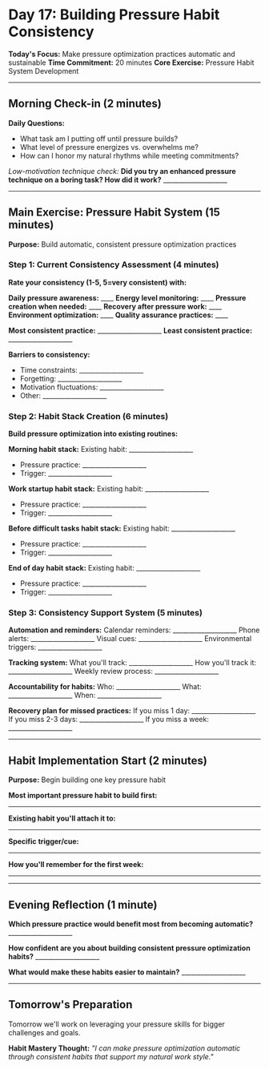 # Day 17: Building Pressure Habit Consistency

**Today's Focus:** Make pressure optimization practices automatic and sustainable
**Time Commitment:** 20 minutes
**Core Exercise:** Pressure Habit System Development

---

## Morning Check-in (2 minutes)

**Daily Questions:**
- What task am I putting off until pressure builds?
- What level of pressure energizes vs. overwhelms me?
- How can I honor my natural rhythms while meeting commitments?

*Low-motivation technique check:*
**Did you try an enhanced pressure technique on a boring task? How did it work?** ____________________

---

## Main Exercise: Pressure Habit System (15 minutes)

**Purpose:** Build automatic, consistent pressure optimization practices

### Step 1: Current Consistency Assessment (4 minutes)

**Rate your consistency (1-5, 5=very consistent) with:**

**Daily pressure awareness:** ____
**Energy level monitoring:** ____
**Pressure creation when needed:** ____
**Recovery after pressure work:** ____
**Environment optimization:** ____
**Quality assurance practices:** ____

**Most consistent practice:** ____________________
**Least consistent practice:** ____________________

**Barriers to consistency:**
- Time constraints: ____________________
- Forgetting: ____________________
- Motivation fluctuations: ____________________
- Other: ____________________

### Step 2: Habit Stack Creation (6 minutes)

**Build pressure optimization into existing routines:**

**Morning habit stack:**
Existing habit: ____________________
+ Pressure practice: ____________________
+ Trigger: ____________________

**Work startup habit stack:**
Existing habit: ____________________
+ Pressure practice: ____________________
+ Trigger: ____________________

**Before difficult tasks habit stack:**
Existing habit: ____________________
+ Pressure practice: ____________________
+ Trigger: ____________________

**End of day habit stack:**
Existing habit: ____________________
+ Pressure practice: ____________________
+ Trigger: ____________________

### Step 3: Consistency Support System (5 minutes)

**Automation and reminders:**
Calendar reminders: ____________________
Phone alerts: ____________________
Visual cues: ____________________
Environmental triggers: ____________________

**Tracking system:**
What you'll track: ____________________
How you'll track it: ____________________
Weekly review process: ____________________

**Accountability for habits:**
Who: ____________________
What: ____________________
When: ____________________

**Recovery plan for missed practices:**
If you miss 1 day: ____________________
If you miss 2-3 days: ____________________
If you miss a week: ____________________

---

## Habit Implementation Start (2 minutes)

**Purpose:** Begin building one key pressure habit

**Most important pressure habit to build first:**
____________________

**Existing habit you'll attach it to:**
____________________

**Specific trigger/cue:**
____________________

**How you'll remember for the first week:**
____________________

---

## Evening Reflection (1 minute)

**Which pressure practice would benefit most from becoming automatic?** ____________________

**How confident are you about building consistent pressure optimization habits?** ____________________

**What would make these habits easier to maintain?** ____________________

---

## Tomorrow's Preparation
Tomorrow we'll work on leveraging your pressure skills for bigger challenges and goals.

**Habit Mastery Thought:**
*"I can make pressure optimization automatic through consistent habits that support my natural work style."*